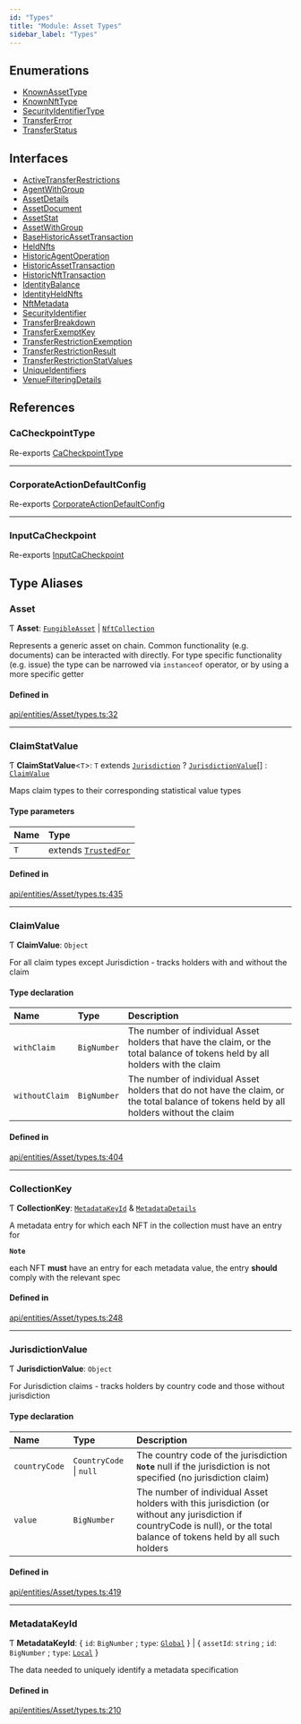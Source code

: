 ```yaml
---
id: "Types"
title: "Module: Asset Types"
sidebar_label: "Types"
---
```


## Enumerations

- [KnownAssetType](../../../../../enums/API/Entities/Asset/Types/KnownAssetType/KnownAssetType.md)
- [KnownNftType](../../../../../enums/API/Entities/Asset/Types/KnownNftType/KnownNftType.md)
- [SecurityIdentifierType](../../../../../enums/API/Entities/Asset/Types/SecurityIdentifierType/SecurityIdentifierType.md)
- [TransferError](../../../../../enums/API/Entities/Asset/Types/TransferError/TransferError.md)
- [TransferStatus](../../../../../enums/API/Entities/Asset/Types/TransferStatus/TransferStatus.md)

## Interfaces

- [ActiveTransferRestrictions](../../../../../interfaces/API/Entities/Asset/Types/ActiveTransferRestrictions/ActiveTransferRestrictions.md)
- [AgentWithGroup](../../../../../interfaces/API/Entities/Asset/Types/AgentWithGroup/AgentWithGroup.md)
- [AssetDetails](../../../../../interfaces/API/Entities/Asset/Types/AssetDetails/AssetDetails.md)
- [AssetDocument](../../../../../interfaces/API/Entities/Asset/Types/AssetDocument/AssetDocument.md)
- [AssetStat](../../../../../interfaces/API/Entities/Asset/Types/AssetStat/AssetStat.md)
- [AssetWithGroup](../../../../../interfaces/API/Entities/Asset/Types/AssetWithGroup/AssetWithGroup.md)
- [BaseHistoricAssetTransaction](../../../../../interfaces/API/Entities/Asset/Types/BaseHistoricAssetTransaction/BaseHistoricAssetTransaction.md)
- [HeldNfts](../../../../../interfaces/API/Entities/Asset/Types/HeldNfts/HeldNfts.md)
- [HistoricAgentOperation](../../../../../interfaces/API/Entities/Asset/Types/HistoricAgentOperation/HistoricAgentOperation.md)
- [HistoricAssetTransaction](../../../../../interfaces/API/Entities/Asset/Types/HistoricAssetTransaction/HistoricAssetTransaction.md)
- [HistoricNftTransaction](../../../../../interfaces/API/Entities/Asset/Types/HistoricNftTransaction/HistoricNftTransaction.md)
- [IdentityBalance](../../../../../interfaces/API/Entities/Asset/Types/IdentityBalance/IdentityBalance.md)
- [IdentityHeldNfts](../../../../../interfaces/API/Entities/Asset/Types/IdentityHeldNfts/IdentityHeldNfts.md)
- [NftMetadata](../../../../../interfaces/API/Entities/Asset/Types/NftMetadata/NftMetadata.md)
- [SecurityIdentifier](../../../../../interfaces/API/Entities/Asset/Types/SecurityIdentifier/SecurityIdentifier.md)
- [TransferBreakdown](../../../../../interfaces/API/Entities/Asset/Types/TransferBreakdown/TransferBreakdown.md)
- [TransferExemptKey](../../../../../interfaces/API/Entities/Asset/Types/TransferExemptKey/TransferExemptKey.md)
- [TransferRestrictionExemption](../../../../../interfaces/API/Entities/Asset/Types/TransferRestrictionExemption/TransferRestrictionExemption.md)
- [TransferRestrictionResult](../../../../../interfaces/API/Entities/Asset/Types/TransferRestrictionResult/TransferRestrictionResult.md)
- [TransferRestrictionStatValues](../../../../../interfaces/API/Entities/Asset/Types/TransferRestrictionStatValues/TransferRestrictionStatValues.md)
- [UniqueIdentifiers](../../../../../interfaces/API/Entities/Asset/Types/UniqueIdentifiers/UniqueIdentifiers.md)
- [VenueFilteringDetails](../../../../../interfaces/API/Entities/Asset/Types/VenueFilteringDetails/VenueFilteringDetails.md)

## References

### CaCheckpointType

Re-exports [CaCheckpointType](../../../../../enums/API/Entities/Asset/Fungible/Checkpoints/Types/CaCheckpointType/CaCheckpointType.md)

___

### CorporateActionDefaultConfig

Re-exports [CorporateActionDefaultConfig](../../../../../interfaces/API/Entities/Asset/Fungible/CorporateActions/Types/CorporateActionDefaultConfig/CorporateActionDefaultConfig.md)

___

### InputCaCheckpoint

Re-exports [InputCaCheckpoint](../Fungible/Checkpoints/Types/Types.md#inputcacheckpoint)

## Type Aliases

### Asset

Ƭ **Asset**: [`FungibleAsset`](../../../../../classes/API/Entities/Asset/Fungible/FungibleAsset.md) \| [`NftCollection`](../../../../../classes/API/Entities/Asset/NonFungible/NftCollection/NftCollection.md)

Represents a generic asset on chain. Common functionality (e.g. documents) can be interacted with directly. For type specific functionality (e.g. issue) the type can
be narrowed via `instanceof` operator, or by using a more specific getter

#### Defined in

[api/entities/Asset/types.ts:32](https://github.com/PolymeshAssociation/polymesh-sdk/blob/fbf6882d0/src/api/entities/Asset/types.ts#L32)

___

### ClaimStatValue

Ƭ **ClaimStatValue**\<`T`\>: `T` extends [`Jurisdiction`](../../../../../enums/API/Entities/Types/ClaimType/ClaimType.md#jurisdiction) ? [`JurisdictionValue`](Types.md#jurisdictionvalue)[] : [`ClaimValue`](Types.md#claimvalue)

Maps claim types to their corresponding statistical value types

#### Type parameters

| Name | Type |
| :------ | :------ |
| `T` | extends [`TrustedFor`](../../Types/Types.md#trustedfor) |

#### Defined in

[api/entities/Asset/types.ts:435](https://github.com/PolymeshAssociation/polymesh-sdk/blob/fbf6882d0/src/api/entities/Asset/types.ts#L435)

___

### ClaimValue

Ƭ **ClaimValue**: `Object`

For all claim types except Jurisdiction - tracks holders with and without the claim

#### Type declaration

| Name | Type | Description |
| :------ | :------ | :------ |
| `withClaim` | `BigNumber` | The number of individual Asset holders that have the claim, or the total balance of tokens held by all holders with the claim |
| `withoutClaim` | `BigNumber` | The number of individual Asset holders that do not have the claim, or the total balance of tokens held by all holders without the claim |

#### Defined in

[api/entities/Asset/types.ts:404](https://github.com/PolymeshAssociation/polymesh-sdk/blob/fbf6882d0/src/api/entities/Asset/types.ts#L404)

___

### CollectionKey

Ƭ **CollectionKey**: [`MetadataKeyId`](Types.md#metadatakeyid) & [`MetadataDetails`](../../../../../interfaces/API/Entities/MetadataEntry/Types/MetadataDetails/MetadataDetails.md)

A metadata entry for which each NFT in the collection must have an entry for

**`Note`**

each NFT **must** have an entry for each metadata value, the entry **should** comply with the relevant spec

#### Defined in

[api/entities/Asset/types.ts:248](https://github.com/PolymeshAssociation/polymesh-sdk/blob/fbf6882d0/src/api/entities/Asset/types.ts#L248)

___

### JurisdictionValue

Ƭ **JurisdictionValue**: `Object`

For Jurisdiction claims - tracks holders by country code and those without jurisdiction

#### Type declaration

| Name | Type | Description |
| :------ | :------ | :------ |
| `countryCode` | `CountryCode` \| ``null`` | The country code of the jurisdiction **`Note`** null if the jurisdiction is not specified (no jurisdiction claim) |
| `value` | `BigNumber` | The number of individual Asset holders with this jurisdiction (or without any jurisdiction if countryCode is null), or the total balance of tokens held by all such holders |

#### Defined in

[api/entities/Asset/types.ts:419](https://github.com/PolymeshAssociation/polymesh-sdk/blob/fbf6882d0/src/api/entities/Asset/types.ts#L419)

___

### MetadataKeyId

Ƭ **MetadataKeyId**: \{ `id`: `BigNumber` ; `type`: [`Global`](../../../../../enums/API/Entities/MetadataEntry/Types/MetadataType/MetadataType.md#global)  } \| \{ `assetId`: `string` ; `id`: `BigNumber` ; `type`: [`Local`](../../../../../enums/API/Entities/MetadataEntry/Types/MetadataType/MetadataType.md#local)  }

The data needed to uniquely identify a metadata specification

#### Defined in

[api/entities/Asset/types.ts:210](https://github.com/PolymeshAssociation/polymesh-sdk/blob/fbf6882d0/src/api/entities/Asset/types.ts#L210)
